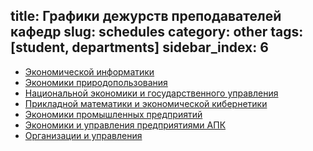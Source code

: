 title: Графики дежурств преподавателей кафедр
slug: schedules
category: other
tags: [student, departments]
sidebar_index: 6
---

-   [Экономической информатики](/files/inf_dist.doc)
-   [Экономики природопользования](/files/priroda_dist.doc)
-   [Национальной экономики и государственного управления](/files/gos_dist.doc)
-   [Прикладной математики и экономической кибернетики](/files/kiber_dist.doc)
-   [Экономики промышленных предприятий](/files/epp_dist.doc)
-   [Экономики и управления предприятиями АПК](/files/apk_dist.doc)
-   [Организации и управления](/files/oiu_dist.doc)
